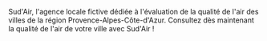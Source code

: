 Sud'Air, l'agence locale fictive dédiée à l'évaluation de la qualité de l'air des villes de la région Provence-Alpes-Côte-d'Azur. Consultez dès maintenant la qualité de l'air de votre ville avec Sud'Air !

